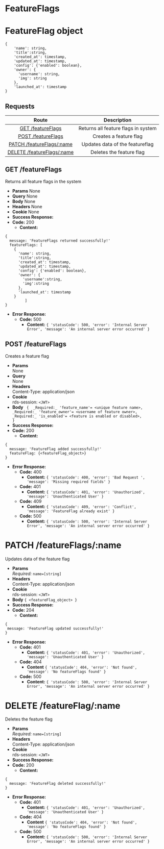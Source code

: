 # FeatureFlags

# FeatureFlag object

```
{
    'name': string,
    'title':string,
    'created_at': timestamp,
    'updated_at': timestamp,
    'config': {'enabled': boolean},
    'owner': {
      'username': string,
      'img': string
    },
    'launched_at': timestamp
}
```

## **Requests**

|                 Route                 |             Description                        |
|:-------------------------------------:|:----------------------------------------------:|
|  [GET /featureFlags](#get-featureFlags)        |   Returns all feature flags in system |
|  [POST /featureFlags](#post-featureFlags)      |   Creates a feature flag              |
|  [PATCH /featureFlags/:name](#patch-featureFlagsId)  | Updates data of the featureflag |
|  [DELETE /featureFlags/:name](#delete-featureFlagsId) |  Deletes the feature flag      |


## **GET /featureFlags**

 Returns all feature flags in the system 

- **Params**
   None
- **Query**
   None
- **Body**
   None
- **Headers**
   None
- **Cookie**
   None    
- **Success Response:**
- **Code:** 200
  - **Content:**

```
{
  message: 'FeatureFlags returned successfully!'
  featureFlags: [
    {
      'name': string,
      'title':string,
      'created_at': timestamp,
      'updated_at': timestamp,
      'config': {'enabled': boolean},
      'owner': {
        'username':string,
        'img':string
      },
      'launched_at': timestamp
    }
         ]
}
```

- **Error Response:**
  - **Code:** 500
    - **Content:** `{ 'statusCode': 500, 'error': 'Internal Server Error', 'message': 'An internal server error occurred' }`

## **POST /featureFlags** 

Creates a feature flag 

- **Params**  
  None
- **Query**  
  None
- **Headers**  
  Content-Type: application/json
- **Cookie**  
  rds-session: `<JWT>`
- **Body** `
{ 
   _Required:_ 'feature_name'= <unique feature name>,
   _Required:_ 'feature_owner'= <username of feature owner>,
   _Required:_ 'is_enabled'= <feature is enabled or disabled>,             
 }`
- **Success Response:**
- **Code:** 200
  - **Content:**

```
{
  message: 'FeatureFlag added successfully!'
  featureFlag: {<featureFlag_object>}
}
```

- **Error Response:**
  - **Code:** 400
    - **Content:** `{ 'statusCode': 400, 'error': 'Bad Request ', 'message': 'Missing required fields' }`
  - **Code:** 401
    - **Content:** `{ 'statusCode': 401, 'error': 'Unauthorized', 'message': 'Unauthenticated User' }`
  - **Code:** 409  
    - **Content:** `{ 'statusCode': 409, 'error': 'Conflict', 'message': 'FeatureFlag already exist' }`
  - **Code:** 500
    - **Content:** `{ 'statusCode': 500, 'error': 'Internal Server Error', 'message': 'An internal server error occurred' }`
    

# **PATCH /featureFlags/:name**

Updates data of the feature flag 

- **Params**  
  _Required:_ `name=[string]`
- **Headers**  
  Content-Type: application/json
- **Cookie**  
  rds-session: `<JWT>`
- **Body** `{ <featureFlag_object> }`
- **Success Response:**
- **Code:** 204
  - **Content:** 
 ```
{
  message: 'FeatureFlag updated successfully!'
}
```
- **Error Response:**
  - **Code:** 401
    - **Content:** `{ 'statusCode': 401, 'error': 'Unauthorized', 'message': 'Unauthenticated User' }`
  - **Code:** 404
    - **Content** `{ 'statusCode': 404, 'error': 'Not found', 'message': 'No featureFlags found' }`
  - **Code:** 500
    - **Content:** `{ 'statusCode': 500, 'error': 'Internal Server Error', 'message': 'An internal server error occurred' }`

# **DELETE /featureFlag/:name**

 Deletes the feature flag 

- **Params**  
  _Required:_ `name=[string]`
- **Headers**  
  Content-Type: application/json
- **Cookie**  
  rds-session: `<JWT>`
- **Success Response:**
- **Code:** 200
  - **Content:**
```
{
  message: 'FeatureFlag deleted successfully!'
}
```
- **Error Response:**
  - **Code:** 401
    - **Content:** `{ 'statusCode': 401, 'error': 'Unauthorized', 'message': 'Unauthenticated User' }`
  - **Code:** 404
    - **Content** `{ 'statusCode': 404, 'error': 'Not found', 'message': 'No featureFlags found' }`
  - **Code:** 500
    - **Content:** `{ 'statusCode': 500, 'error': 'Internal Server Error', 'message': 'An internal server error occurred' }`
